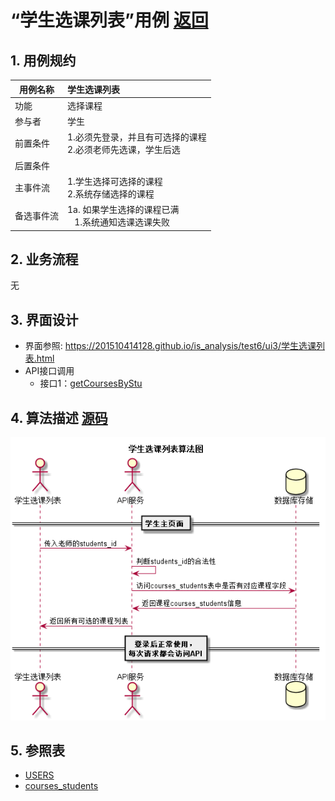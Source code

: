 
# “学生选课列表”用例 [返回](../README.md)
## 1. 用例规约

|用例名称|学生选课列表|
|-------|:-------------|
|功能|选择课程|
|参与者|学生|
|前置条件|1.必须先登录，并且有可选择的课程<br/> 2.必须老师先选课，学生后选|
|后置条件| |
|主事件流| 1.学生选择可选择的课程 <br/> 2.系统存储选择的课程|
|备选事件流|1a. 如果学生选择的课程已满 <br/>&nbsp;&nbsp; 1.系统通知选课选课失败|

## 2. 业务流程
无

## 3. 界面设计
- 界面参照: https://201510414128.github.io/is_analysis/test6/ui3/学生选课列表.html
- API接口调用
    - 接口1：[getCoursesByStu](../接口/getCoursesByStu.md)
    
## 4. 算法描述 [源码](../src/学生选课列表算法图.puml)
![学生选课列表算法图](../学生选课列表算法图.png)
    
## 5. 参照表
- [USERS](../数据库设计.md/#USERS)
- [courses_students](../数据库设计.md/#courses_students)
